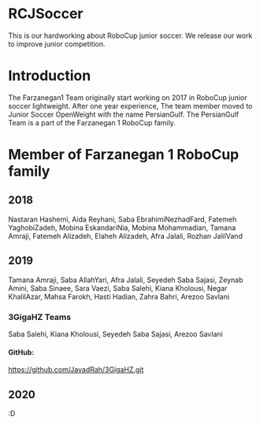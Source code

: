 # RCJSoccer
This is our hardworking about RoboCup junior soccer. We release our work to improve junior competition.

# Introduction
The Farzanegan1 Team originally start working on 2017 in RoboCup junior soccer lightweight. After one year experience, The team member moved to Junior Soccer OpenWeight with the name PersianGulf. The PersianGulf Team is a part of the Farzanegan 1 RoboCup family.

# Member of Farzanegan 1 RoboCup family
## 2018
Nastaran Hashemi, Aida Reyhani, Saba EbrahimiNezhadFard, Fatemeh YaghobiZadeh, Mobina EskandariNia, Mobina Mohammadian, Tamana Amraji, Fatemeh Alizadeh, Elaheh Alizadeh, Afra Jalali, Rozhan JalilVand

## 2019
Tamana Amraji, Saba AllahYari, Afra Jalali, Seyedeh Saba Sajasi, Zeynab Amini, Saba Sinaee, Sara Vaezi, Saba Salehi, Kiana Kholousi, Negar KhalilAzar, Mahsa Farokh, Hasti Hadian, Zahra Bahri, Arezoo Savlani

### 3GigaHZ Teams
Saba Salehi, Kiana Kholousi, Seyedeh Saba Sajasi, Arezoo Savlani
#### GitHub:
https://github.com/JavadRah/3GigaHZ.git

## 2020
:D
